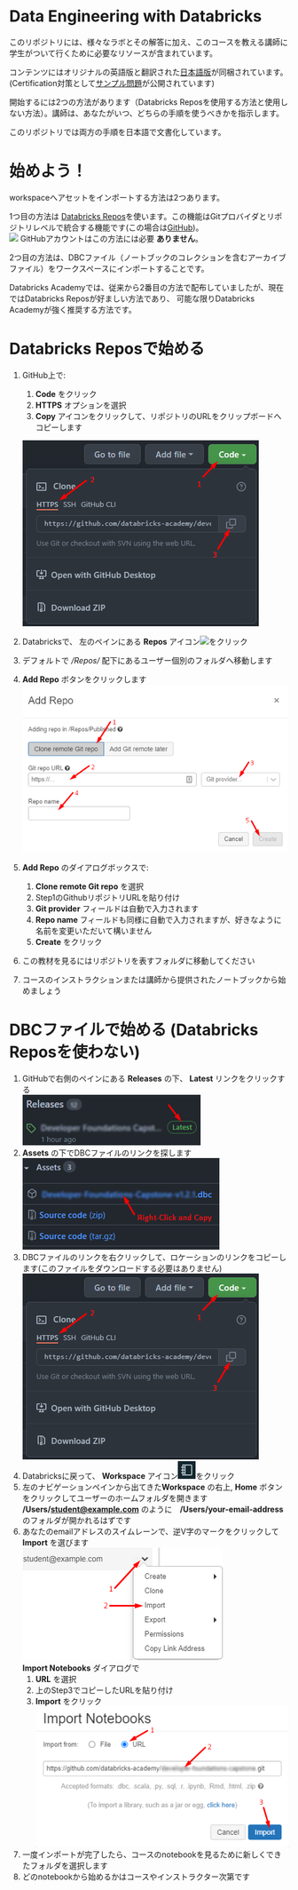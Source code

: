# Data Engineering with Databricks

このリポジトリには、様々なラボとその解答に加え、このコースを教える講師に学生がついて行くために必要なリソースが含まれています。

コンテンツにはオリジナルの英語版と翻訳された<a href="https://github.com/skotani-db/data-engineering-with-databricks/tree/published/Data-Engineering-with-Databricks-Japanese" target="_blank">日本語版</a>が同梱されています。
(Certification対策として<a href="https://files.training.databricks.com/assessments/practice-exams/PracticeExam-DataEngineerAssociate.pdf?_gl=1*8qp3jt*_gcl_aw*R0NMLjE2NTU0NDY1NzguQ2p3S0NBandxYXVWQmhCR0Vpd0FYT2Vwa2FSUS1aM3JhaFFLZjIzbnZRVkFIQ09BN2lNN2IxeWI2OHZfMENscVoybXJ0aGJUM050NVJob0Nia0lRQXZEX0J3RQ..&_ga=2.124141132.751626712.1655681704-652248607.1649050521&_gac=1.91898600.1655446579.CjwKCAjwqauVBhBGEiwAXOepkaRQ-Z3rahQKf23nvQVAHCOA7iM7b1yb68v_0ClqZ2mrthbT3Nt5RhoCbkIQAvD_BwE" target="_blank">サンプル問題</a>が公開されています)

開始するには2つの方法があります（Databricks Reposを使用する方法と使用しない方法）。講師は、あなたがいつ、どちらの手順を使うべきかを指示します。

このリポジトリでは両方の手順を日本語で文書化しています。

# 始めよう！
workspaceへアセットをインポートする方法は2つあります。

1つ目の方法は <a href="https://docs.databricks.com/repos.html" target="_blank">Databricks Repos</a>を使います。この機能はGitプロバイダとリポジトリレベルで統合する機能です(この場合は<a href="https://github.com/" target="_blank">GitHub</a>)。<br/>
<img src="https://files.training.databricks.com/images/icon_note_32.png"> GitHubアカウントはこの方法には必要 **ありません**。

2つ目の方法は、DBCファイル（ノートブックのコレクションを含むアーカイブファイル）をワークスペースにインポートすることです。

Databricks Academyでは、従来から2番目の方法で配布していましたが、現在ではDatabricks Reposが好ましい方法であり、
可能な限りDatabricks Academyが強く推奨する方法です。


# Databricks Reposで始める
1. GitHub上で:
   1.  **Code** をクリック
   1.  **HTTPS** オプションを選択
   1.  **Copy** アイコンをクリックして、リポジトリのURLをクリップボードへコピーします<br/>
   
   ![](https://github.com/skotani-db/data-engineering-with-databricks/blob/753dc9d03532fc8cee87081310bef6824552d135/images/copy-url.png)

1. Databricksで、 左のペインにある **Repos** アイコン![](https://github.com/shotaroktn-db/data-engineering-with-databricks/blob/main/images/repos-icon.png)をクリック
1. デフォルトで */Repos/* 配下にあるユーザー個別のフォルダへ移動します
1.  **Add Repo** ボタンをクリックします<br/>
![](https://github.com/skotani-db/data-engineering-with-databricks/blob/753dc9d03532fc8cee87081310bef6824552d135/images/add-repo.png)
1. 
   **Add Repo** のダイアログボックスで:
   1.  **Clone remote Git repo** を選択
   1. Step1のGithubリポジトリURLを貼り付け
   1.  **Git provider** フィールドは自動で入力されます
   1.  **Repo name** フィールドも同様に自動で入力されますが、好きなように名前を変更いただいて構いません
   1.  **Create** をクリック
1. この教材を見るにはリポジトリを表すフォルダに移動してください
1. コースのインストラクションまたは講師から提供されたノートブックから始めましょう

# DBCファイルで始める (Databricks Reposを使わない)
1. GitHubで右側のペインにある **Releases** の下、 **Latest** リンクをクリックする<br/>
![](https://github.com/skotani-db/data-engineering-with-databricks/blob/753dc9d03532fc8cee87081310bef6824552d135/images/latest.png)
2.  **Assets** の下でDBCファイルのリンクを探します<br/>
![](https://github.com/skotani-db/data-engineering-with-databricks/blob/753dc9d03532fc8cee87081310bef6824552d135/images/dbc.png)
4. DBCファイルのリンクを右クリックして、ロケーションのリンクをコピーします(このファイルをダウンロードする必要はありません)<br/>
![](https://github.com/skotani-db/data-engineering-with-databricks/blob/753dc9d03532fc8cee87081310bef6824552d135/images/clone.png)
4. Databricksに戻って、 **Workspace** アイコン![](https://github.com/skotani-db/data-engineering-with-databricks/blob/753dc9d03532fc8cee87081310bef6824552d135/images/workspace.png)をクリック 
5. 左のナビゲーションペインから出てきた**Workspace** の右上,  **Home** ボタンをクリックしてユーザーのホームフォルダを開きます<br/> **/Users/student@example.com** のように　**/Users/your-email-address** のフォルダが開かれるはずです
6. あなたのemailアドレスのスイムレーンで、逆V字のマークをクリックして **Import** を選びます<br/>
![](https://github.com/skotani-db/data-engineering-with-databricks/blob/753dc9d03532fc8cee87081310bef6824552d135/images/import.png)<br/>
   **Import Notebooks** ダイアログで
   1.  **URL** を選択
   2. 上のStep3でコピーしたURLを貼り付け
   3.  **Import** をクリック<br/>
![](https://github.com/skotani-db/data-engineering-with-databricks/blob/753dc9d03532fc8cee87081310bef6824552d135/images/import-notebook.png)
8. 一度インポートが完了したら、コースのnotebookを見るために新しくできたフォルダを選択します
9. どのnotebookから始めるかはコースやインストラクター次第です
